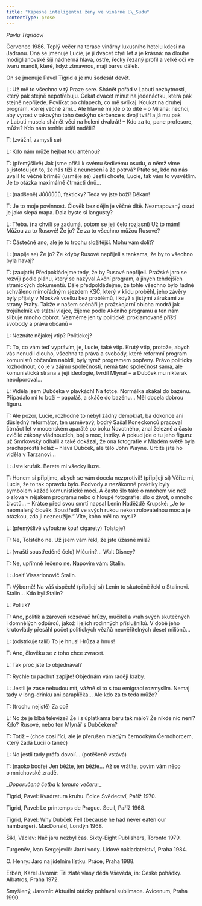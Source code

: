 ```yaml
---
title: "Kapesné inteligentní ženy ve vinárně U\_Sudu"
contentType: prose
---
```


_Pavlu Tigridovi_

  

Červenec 1986. Teplý večer na terase vinárny luxusního hotelu kdesi na Jadranu. Ona se jmenuje Lucie, je jí dvacet čtyři let a je krásná: na dlouhé modiglianovské šíji nádherná hlava, ostře, řecky řezaný profil a velké oči ve tvaru mandlí, které, když ztmavnou, mají barvu dálek.

On se jmenuje Pavel Tigrid a je mu šedesát devět.

L: Už mě to všechno v tý Praze sere. Shánět pořád v Labuti ne­zbytnosti, který pak stejně nepotřebuju. Čekat dvacet minut na jedenáctku, která pak stejně nepřijede. Povlíkat po chlapech, co mě svlíkaj. Koukat na druhej program, kterej věčně zrní… Ale hlavně mi jde o to dítě – o Milana: nechci, aby vyrost v takovýho toho českýho skrčence s dvojí tváří a já mu pak v Labuti musela shánět věci na holení dvakrát! – Kdo za to, pane profesore, může? Kdo nám tenhle úděl nadělil?

T: (zvážní, zamyslí se)

L: Kdo nám může hejbat tou anténou?

T: (přemýšlivě) Jak jsme přišli k svému šedivému osudu, o němž víme s jistotou jen to, že nás tíží k neunesení a že potrvá? Ptáte se, kdo na nás uvalil to věčné břímě? (usměje se) Jestli chcete, Lucie, tak vám to vysvětlím. Je to otázka maximálně čtrnácti dnů…

L: (nadšeně) Jůůůůůů, fakticky? Teda vy jste boží! Děkan!

T: Je to moje povinnost. Člověk bez dějin je věčné dítě. Nezmapovaný osud je jako slepá mapa. Dala byste si langusty?

L: Třeba. (na chvíli se zadumá, potom se její čelo rozjasní) Už to mám! Můžou za to Rusové! Že jo? Že za to všechno můžou Rusové?

T: Částečně ano, ale je to trochu složitější. Mohu vám dolít?

L: (napije se) Že jo? Že kdyby Rusové nepřijeli s tankama, že by to všechno byla havaj?

T: (zaujatě) Předpokládejme tedy, že by Rusové nepřijeli. Pražské jaro se rozvíjí podle plánu, který se nazýval Akční program, a jiných tehdejších stranických dokumentů. Dále předpokládejme, že tohle všechno bylo řádně schváleno mimořádným sjezdem KSČ, který v klidu proběhl, jeho závěry byly přijaty v Moskvě vcelku bez problémů, i když s jistými zárukami ze strany Prahy. Takže v našem scénáři je pražskojarní obloha modrá jak trojúhelník ve státní vlajce, žijeme podle Akčního programu a ten nám slibuje mnoho dobrot. Vezměme jen ty politické: proklamované příští svobody a práva občanů –

L: Neznáte nějakej vtip? Politickej?

T: To, co vám teď vyprávím, je, Lucie, také vtip. Krutý vtip, protože, abych vás nenudil dlouho, všechna ta práva a svobody, které reformní program komunistů občanům nabídl, byly týmž programem popřeny. Právo politicky rozhodnout, co je v zájmu společnosti, nemá tato společnost sama, ale komunistická strana a její ideologie, tvrdil Mlynář – a Dubček mu nikterak neodporoval…

L: Viděla jsem Dubčeka v plavkách! Na fotce. Normálka skákal do bazénu. Připadalo mi to boží – papaláš, a skáče do bazénu… Měl docela dobrou figuru.

T: Ale pozor, Lucie, rozhodně to nebyl žádný demokrat, ba dokonce ani důsledný reformátor, ten usměvavý, bodrý Saša! Koneckonců pracoval čtrnáct let v mocenském aparátě po boku Novotného, znal železné a často zvlčilé zákony vládnoucích, boj o moc, intriky. A pokud jde o tu jeho figuru: už Smrkovský odhalil a také dokázal, že ona fotografie v Mladém světě byla prachsprostá koláž – hlava Dubček, ale tělo John Wayne. Určitě jste ho viděla v Tarzanovi…

L: Jste kruťák. Berete mi všecky iluze.

T: Honem si připijme, abych se vám docela nezprotivil! (připíjejí si) Věřte mi, Lucie, že to tak opravdu bylo. Podvody a nezákonné praktiky byly symbolem každé komunistické moci. A často šlo také o mnohem víc než o slova v nějakém programu nebo o hloupé fotografie: šlo o život, o mnoho životů… – Krátce před svou smrtí napsal Lenin Naděždě Krupské: „Je to neomalený člověk. Soustředil ve svých rukou nekontrolovatelnou moc a je otázkou, zda ji nezne­užije.“ Víte, koho měl na mysli?

L: (přemýšlivě vyfoukne kouř cigarety) Tolstoje?

T: Ne, Tolstého ne. Už jsem vám řekl, že jste úžasně milá?

L: (vraští soustředěné čelo) Mičurin?… Walt Disney?

T: Ne, upřímně řečeno ne. Napovím vám: Stalin.

L: Josif Vissarionovič Stalin.

T: Výborně! Na váš úspěch! (připíjejí si) Lenin to skutečně řekl o Stalinovi. Stalin… Kdo byl Stalin?

L: Politik?

T: Ano, politik a zároveň rozsévač hrůzy, mučitel a vrah svých skutečných i domnělých odpůrců, jakož i jejich rodinných příslušníků. V době jeho krutovlády přesáhl počet politických vězňů neuvěřitelných deset miliónů…

L: (odstrkuje talíř) To je hnus! Hrůza a hnus!

T: Ano, člověku se z toho chce zvracet.

L: Tak proč jste to objednával?

T: Rychle tu pachuť zapijte! Objednám vám raději kraby.

L: Jestli je zase nebudou mít, vážně si to s tou emigrací rozmyslím. Nemaj tady v long-drinku ani paraplíčka… Ale kdo za to teda může?

T: (trochu nejistě) Za co?

L: No že je blbá televize? Že i s úplatkama beru tak málo? Že nikde nic není? Kdo? Rusové, nebo ten Mlynář s Dubčekem?

T: Totiž – (chce cosi říci, ale je přerušen mladým černookým Černohorcem, který žádá Lucii o tanec)

L: No jestli tady prófa dovolí… (potěšeně vstává)

T: (naoko bodře) Jen běžte, jen běžte… Až se vrátíte, povím vám něco o mnichovské zradě.

  

**_**_Doporučená četba k tomuto večeru:_**_**

Tigrid, Pavel: Kvadratura kruhu. Edice Svědectví, Paříž 1970.

Tigrid, Pavel: Le printemps de Prague. Seuil, Paříž 1968.

Tigrid, Pavel: Why Dubček Fell (because he had never eaten our hamburger). MacDonald, Londýn 1968.

Šikl, Václav: Nač jaru nezbyl čas. Sixty-Eight Publishers, Toronto 1979.

Turgeněv, Ivan Sergejevič: Jarní vody. Lidové nakladatelství, Praha 1984.

O. Henry: Jaro na jídelním lístku. Práce, Praha 1988.

Erben, Karel Jaromír: Tři zlaté vlasy děda Vševěda, in: České pohádky. Albatros, Praha 1972.

Smyšlený, Jaromír: Aktuální otázky pohlavní sublimace. Avicenum, Praha 1990.
